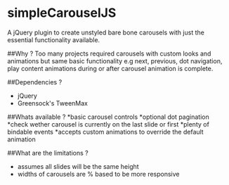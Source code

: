 # simpleCarouselJS
A jQuery plugin to create unstyled bare bone carousels with just the essential functionality available.

##Why ?
Too many projects required carousels with custom looks and animations but same basic functionality e.g
next, previous, dot navigation, play content animations during or after carousel animation is complete.

##Dependencies ?
* jQuery
* Greensock's TweenMax

##Whats available ?
*basic carousel controls
*optional dot pagination
*check wether carousel is currently on the last slide or first
*plenty of bindable events
*accepts custom animations to override the default animation

##What are the limitations ?
* assumes all slides will be the same height
* widths of carousels are % based to be more responsive
